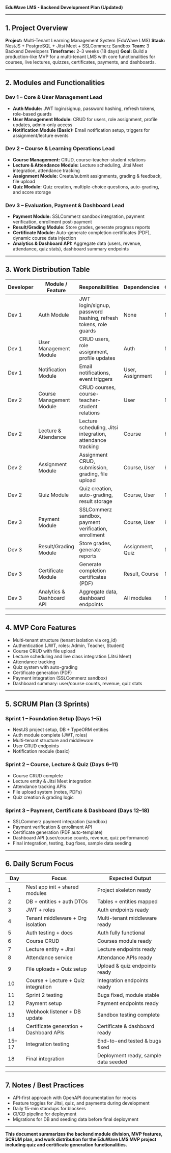 **EduWave LMS - Backend Development Plan (Updated)**

---

## 1. Project Overview

**Project:** Multi-Tenant Learning Management System (EduWave LMS)
**Stack:** NestJS + PostgreSQL + Jitsi Meet + SSLCommerz Sandbox
**Team:** 3 Backend Developers
**Timeframe:** 2–3 weeks (18 days)
**Goal:** Build a production-like MVP for a multi-tenant LMS with core functionalities for courses, live lectures, quizzes, certificates, payments, and dashboards.

---

## 2. Modules and Functionalities

### Dev 1 – Core & User Management Lead

* **Auth Module:** JWT login/signup, password hashing, refresh tokens, role-based guards
* **User Management Module:** CRUD for users, role assignment, profile updates, admin-only access
* **Notification Module (Basic):** Email notification setup, triggers for assignment/lecture events

### Dev 2 – Course & Learning Operations Lead

* **Course Management:** CRUD, course-teacher-student relations
* **Lecture & Attendance Module:** Lecture scheduling, Jitsi Meet integration, attendance tracking
* **Assignment Module:** Create/submit assignments, grading & feedback, file upload
* **Quiz Module:** Quiz creation, multiple-choice questions, auto-grading, and score storage

### Dev 3 – Evaluation, Payment & Dashboard Lead

* **Payment Module:** SSLCommerz sandbox integration, payment verification, enrollment post-payment
* **Result/Grading Module:** Store grades, generate progress reports
* **Certificate Module:** Auto-generate completion certificates (PDF), dynamic course data injection
* **Analytics & Dashboard API:** Aggregate data (users, revenue, attendance, quiz stats), dashboard summary endpoints

---

## 3. Work Distribution Table

| Developer | Module / Feature          | Responsibilities                                                | Dependencies     | Complexity |
| --------- | ------------------------- | --------------------------------------------------------------- | ---------------- | ---------- |
| Dev 1     | Auth Module               | JWT login/signup, password hashing, refresh tokens, role guards | None             | Medium     |
| Dev 1     | User Management Module    | CRUD users, role assignment, profile updates                    | Auth             | Medium     |
| Dev 1     | Notification Module       | Email notifications, event triggers                             | User, Assignment | Light      |
| Dev 2     | Course Management Module  | CRUD courses, course-teacher-student relations                  | User             | Medium     |
| Dev 2     | Lecture & Attendance      | Lecture scheduling, Jitsi integration, attendance tracking      | Course           | Heavy      |
| Dev 2     | Assignment Module         | Assignment CRUD, submission, grading, file upload               | Course, User     | Heavy      |
| Dev 2     | Quiz Module               | Quiz creation, auto-grading, result storage                     | Course, User     | Medium     |
| Dev 3     | Payment Module            | SSLCommerz sandbox, payment verification, enrollment            | Course, User     | Heavy      |
| Dev 3     | Result/Grading Module     | Store grades, generate reports                                  | Assignment, Quiz | Medium     |
| Dev 3     | Certificate Module        | Generate completion certificates (PDF)                          | Result, Course   | Medium     |
| Dev 3     | Analytics & Dashboard API | Aggregate data, dashboard endpoints                             | All modules      | Medium     |

---

## 4. MVP Core Features

* Multi-tenant structure (tenant isolation via org_id)
* Authentication (JWT, roles: Admin, Teacher, Student)
* Course CRUD with file upload
* Lecture scheduling and live class integration (Jitsi Meet)
* Attendance tracking
* Quiz system with auto-grading
* Certificate generation (PDF)
* Payment integration (SSLCommerz sandbox)
* Dashboard summary: user/course counts, revenue, quiz stats

---

## 5. SCRUM Plan (3 Sprints)

### Sprint 1 – Foundation Setup (Days 1–5)

* NestJS project setup, DB + TypeORM entities
* Auth module complete (JWT, roles)
* Multi-tenant structure and middleware
* User CRUD endpoints
* Notification module (basic)

### Sprint 2 – Course, Lecture & Quiz (Days 6–11)

* Course CRUD complete
* Lecture entity & Jitsi Meet integration
* Attendance tracking APIs
* File upload system (notes, PDFs)
* Quiz creation & grading logic

### Sprint 3 – Payment, Certificate & Dashboard (Days 12–18)

* SSLCommerz payment integration (sandbox)
* Payment verification & enrollment API
* Certificate generation (PDF auto-template)
* Dashboard API (user/course counts, revenue, quiz performance)
* Final integration, testing, bug fixes, sample data seeding

---

## 6. Daily Scrum Focus

| Day   | Focus                                   | Expected Output                      |
| ----- | --------------------------------------- | ------------------------------------ |
| 1     | Nest app init + shared modules          | Project skeleton ready               |
| 2     | DB + entities + auth DTOs               | Tables + entities mapped             |
| 3     | JWT + roles                             | Auth endpoints ready                 |
| 4     | Tenant middleware + Org isolation       | Multi-tenant middleware ready        |
| 5     | Auth testing + docs                     | Auth fully functional                |
| 6     | Course CRUD                             | Courses module ready                 |
| 7     | Lecture entity + Jitsi                  | Lecture endpoints ready              |
| 8     | Attendance service                      | Attendance APIs ready                |
| 9     | File uploads + Quiz setup               | Upload & quiz endpoints ready        |
| 10    | Course + Lecture + Quiz integration     | Integration endpoints ready          |
| 11    | Sprint 2 testing                        | Bugs fixed, module stable            |
| 12    | Payment setup                           | Payment endpoints ready              |
| 13    | Webhook listener + DB update            | Sandbox testing complete             |
| 14    | Certificate generation + Dashboard APIs | Certificate & dashboard ready        |
| 15–17 | Integration testing                     | End-to-end tested & bugs fixed       |
| 18    | Final integration                       | Deployment ready, sample data seeded |

---

## 7. Notes / Best Practices

* API-first approach with OpenAPI documentation for mocks
* Feature toggles for Jitsi, quiz, and payments during development
* Daily 15-min standups for blockers
* CI/CD pipeline for deployment
* Migrations for DB and seeding data before final deployment

---

**This document summarizes the backend module division, MVP features, SCRUM plan, and work distribution for the EduWave LMS MVP project including quiz and certificate generation functionalities.**
